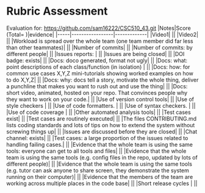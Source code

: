 # Rubric Assessment
Evaluation for: https://github.com/sam16222/CSC510_43.git
|Notes|Score (Total= )|evidence|
|-----|-----------------|-------------|
|Video1|  ||
|Video2|  ||
|Workload is spread over the whole team (one team member did far less than other teammates)|   ||
|Number of commits|   ||
|Number of commits: by different people|    ||
|Issues reports: |    ||
|Issues are being closed|   ||
|DOI badge: exists|   ||
|Docs: doco generated, format not ugly|   ||
|Docs: what: point descriptions of each class/function (in isolation) |   ||
|Docs: how: for common use cases X,Y,Z mini-tutorials showing worked examples on how to do X,Y,Z|   ||
|Docs: why: docs tell a story, motivate the whole thing, deliver a punchline that makes you want to rush out and use the thing|   ||
|Docs: short video, animated, hosted on your repo. That convinces people why they want to work on your code.|   ||
|Use of version control tools|    ||
|Use of style checkers |    ||
|Use of code formatters. |    ||
|Use of syntax checkers. |    ||
|Use of code coverage |   ||
|Other automated analysis tools|    ||
|Test cases exist|    ||
|Test cases are routinely executed|   ||
|The files CONTRIBUTING.md lists coding standards and lots of tips on how to extend the system without screwing things up|    ||
|Issues are discussed before they are closed|   ||
|Chat channel: exists|    ||
|Test cases: a large proportion of the issues related to handling failing cases.|   ||
|Evidence that the whole team is using the same tools: everyone can get to all tools and files|   ||
|Evidence that the whole team is using the same tools (e.g. config files in the repo, updated by lots of different people)|   ||
|Evidence that the whole team is using the same tools (e.g. tutor can ask anyone to share screen, they demonstrate the system running on their computer)|   ||
|Evidence that the members of the team are working across multiple places in the code base|   ||
|Short release cycles |   ||


